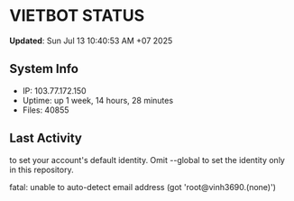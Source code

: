 # VIETBOT STATUS
**Updated**: Sun Jul 13 10:40:53 AM +07 2025

## System Info
- IP: 103.77.172.150
- Uptime: up 1 week, 14 hours, 28 minutes
- Files: 40855

## Last Activity

to set your account's default identity.
Omit --global to set the identity only in this repository.

fatal: unable to auto-detect email address (got 'root@vinh3690.(none)')
